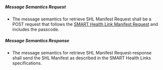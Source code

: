 

##### Message Semantics Request
- The message semantics for retrieve SHL Manifest Request shall be a POST request that follows the <a href="https://build.fhir.org/ig/HL7/smart-health-cards-and-links/links-specification.html#smart-health-link-manifest-request">SMART Health Link Manifest Request</a> and includes the passcode.


##### Message Semantics Response
- The message semantics for retrieve SHL Manifest Request-response shall send the SHL Manifest as described in the SMART Health Links specifications.

